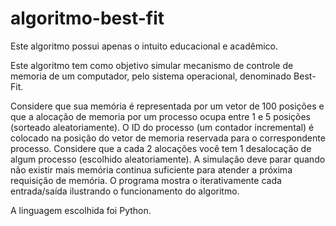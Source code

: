 # algoritmo-best-fit

Este algoritmo possui apenas o intuito educacional e acadêmico.

Este algoritmo tem como objetivo simular mecanismo de controle de memoria de um computador, pelo sistema operacional, denominado Best-Fit.

Considere que sua memória é representada por um vetor de 100 posições e que a alocação de memoria por um processo ocupa entre 1 e 5 posições (sorteado aleatoriamente).
O ID do processo (um contador incremental) é colocado na posição do vetor de memoria reservada para o correspondente processo.
Considere que a cada 2 alocações você tem 1 desalocação de algum processo (escolhido aleatoriamente).
A simulação deve parar quando não existir mais memória continua suficiente para atender a próxima requisição de memória.
O programa mostra o iterativamente cada entrada/saída ilustrando o funcionamento do algoritmo.

A linguagem escolhida foi Python.
